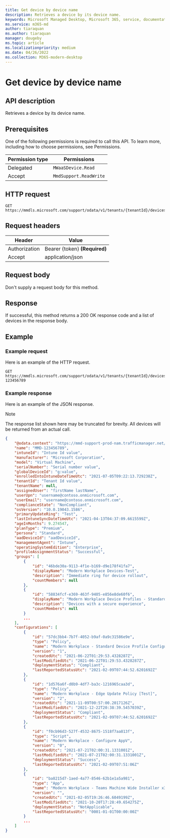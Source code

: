 ```yaml
---
title: Get device by device name
description: Retrieves a device by its device name.
keywords: Microsoft Managed Desktop, Microsoft 365, service, documentation
ms.service: m365-md
author: tiaraquan
ms.author: tiaraquan
manager: dougeby
ms.topic: article
ms.localizationpriority: medium
ms.date: 04/26/2022
ms.collection: M365-modern-desktop
---
```


# Get device by device name

## API description

Retrieves a device by its device name.

## Prerequisites

One of the following permissions is required to call this API. To learn more, including how to choose permissions, see Permissions.

| Permission type | Permissions |
| --- | --- |
| Delegated | `MWaaSDevice.Read` |
| Accept | `MmdSupport.ReadWrite` |

## HTTP request

```http
GET https://mmdls.microsoft.com/support/odata/v1/tenants/{tenantId}/devices/{devicename}
```

## Request headers

| Header | Value  |
| --- | --- |
| Authorization | Bearer {token} **(Required)** |
| Accept | application/json |

## Request body

Don't supply a request body for this method.

## Response

If successful, this method returns a 200 OK response code and a list of devices in the response body.

## Example

### Example request

Here is an example of the HTTP request.

```http
GET https://mmdls.microsoft.com/support/odata/v1/tenants/{tenantId}/devices/MMD-123456789
```

### Example response

Here is an example of the JSON response.

> [!NOTE]
> The response list shown here may be truncated for brevity. All devices will be returned from an actual call.

```json
{ 
    "@odata.context": "https://mmd-support-prod-nam.trafficmanager.net/odata/v1/$metadata#Devices/$entity", 
    "name": "MMD-123456789", 
    "intuneId": "Intune Id value", 
    "manufacturer": "Microsoft Corporation", 
    "model": "Virtual Machine", 
    "serialNumber": "Serial number value", 
    "globalDeviceId": "g:value", 
    "enrolledIntoIntuneDateTimeUtc": "2021-07-05T09:22:13.729238Z", 
    "tenantId": "Tenant Id value", 
    "tenantName": null, 
    "assignedUser": "firstName lastName", 
    "userUpn": "username@contoso.onmicrosoft.com", 
    "userEmail": "username@contoso.onmicrosoft.com", 
    "complianceState": "NonCompliant", 
    "osVersion": "10.0.19043.1586", 
    "primaryUpdateRing": "Test", 
    "lastIntuneSyncDateTimeUtc": "2021-04-13T04:37:09.6615599Z", 
    "ageInMonths": 9.274547, 
    "planType": "Premium", 
    "persona": "Standard", 
    "aadDeviceId": "aadDeviceId", 
    "managementAgent": "Intune", 
    "operatingSystemEdition": "Enterprise", 
    "profileAssignmentStatus": "Successful", 
    "groups": [ 
        { 
            "id": "46bde30a-9113-4f1e-b169-d9e178f41fa7", 
            "displayName": "Modern Workplace Devices-Test", 
            "description": "Immediate ring for device rollout", 
            "countMembers": null 
        }, 
        { 
            "id": "58834fcf-e369-463f-9405-e856e8de60f6", 
            "displayName": "Modern Workplace Device Profiles - Standard", 
            "description": "Devices with a secure experience", 
            "countMembers": null 
        } 
        ... 
    ], 
    "configurations": [ 
        { 
            "id": "57dc3bb4-7b7f-4052-b9af-0a9c31586e9e", 
            "type": "Policy", 
            "name": "Modern Workplace - Standard Device Profile Configuration", 
            "version": "1", 
            "createdUtc": "2021-06-22T01:29:53.4328287Z", 
            "lastModifiedUtc": "2021-06-22T01:29:53.4328287Z", 
            "deploymentStatus": "Compliant", 
            "lastReportedStatusUtc": "2021-02-09T07:44:52.6201692Z" 
        }, 
        { 
            "id": "1d576a6f-d0b9-4df7-ba3c-1216965caa3d", 
            "type": "Policy", 
            "name": "Modern Workplace - Edge Update Policy [Test]", 
            "version": "2", 
            "createdUtc": "2021-11-09T00:57:00.2017126Z", 
            "lastModifiedUtc": "2021-12-22T20:38:39.5457039Z", 
            "deploymentStatus": "Compliant", 
            "lastReportedStatusUtc": "2021-02-09T07:44:52.6201692Z" 
        }, 
        { 
            "id": "f0cb96d3-527f-4532-8675-1518f7aa813f", 
            "type": "Script", 
            "name": "Modern Workplace - Configure AppV", 
            "version": "0", 
            "createdUtc": "2021-07-21T02:00:31.1331001Z", 
            "lastModifiedUtc": "2021-07-21T02:00:31.1331001Z", 
            "deploymentStatus": "Success", 
            "lastReportedStatusUtc": "2021-02-09T07:51:06Z" 
        }, 
        { 
            "id": "ba8215d7-1aed-4a77-8546-62b1e1a5a981", 
            "type": "App", 
            "name": "Modern Workplace - Teams Machine Wide Installer x32", 
            "version": "", 
            "createdUtc": "2021-02-05T19:26:46.6049199Z", 
            "lastModifiedUtc": "2021-10-20T17:28:49.654275Z", 
            "deploymentStatus": "NotApplicable", 
            "lastReportedStatusUtc": "0001-01-01T00:00:00Z" 
        } 
        ... 
    ] 
}
```
